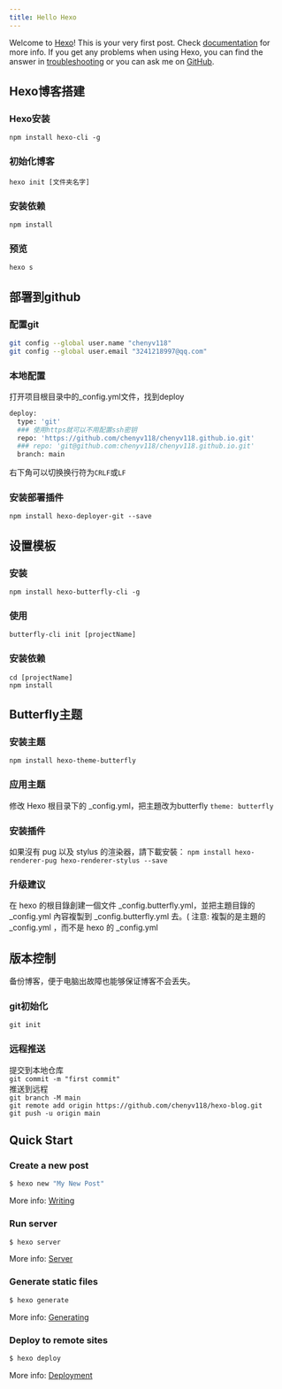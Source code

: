```yaml
---
title: Hello Hexo
---
```

Welcome to [Hexo](https://hexo.io/)! This is your very first post. Check [documentation](https://hexo.io/docs/) for more info. If you get any problems when using Hexo, you can find the answer in [troubleshooting](https://hexo.io/docs/troubleshooting.html) or you can ask me on [GitHub](https://github.com/hexojs/hexo/issues).

## Hexo博客搭建

### Hexo安装
```npm install hexo-cli -g```

### 初始化博客
```hexo init [文件夹名字]```

### 安装依赖
```npm install```

### 预览
```hexo s```

## 部署到github
### 配置git
``` bash
git config --global user.name "chenyv118"
git config --global user.email "3241218997@qq.com"
```

### 本地配置
打开项目根目录中的_config.yml文件，找到deploy
``` bash
deploy:
  type: 'git'
  ### 使用https就可以不用配置ssh密钥
  repo: 'https://github.com/chenyv118/chenyv118.github.io.git'
  ### repo: 'git@github.com:chenyv118/chenyv118.github.io.git'
  branch: main
```
右下角可以切换换行符为```CRLF```或```LF```

### 安装部署插件
```npm install hexo-deployer-git --save```

## 设置模板

### 安装
```npm install hexo-butterfly-cli -g```

### 使用
```butterfly-cli init [projectName]```

### 安装依赖
```
cd [projectName]
npm install
```

## Butterfly主题
### 安装主题
```npm install hexo-theme-butterfly```

### 应用主题
修改 Hexo 根目录下的 _config.yml，把主題改为butterfly
```theme: butterfly```

### 安装插件
如果沒有 pug 以及 stylus 的渲染器，請下載安裝：
```npm install hexo-renderer-pug hexo-renderer-stylus --save```

### 升级建议
在 hexo 的根目錄創建一個文件 _config.butterfly.yml，並把主題目錄的 _config.yml 內容複製到 _config.butterfly.yml 去。( 注意: 複製的是主題的 _config.yml ，而不是 hexo 的 _config.yml

## 版本控制
备份博客，便于电脑出故障也能够保证博客不会丢失。

### git初始化
```git init```

### 远程推送
提交到本地仓库  
```git commit -m "first commit"```  
推送到远程  
```git branch -M main```  
```git remote add origin https://github.com/chenyv118/hexo-blog.git```  
```git push -u origin main```

## Quick Start

### Create a new post

``` bash
$ hexo new "My New Post"
```

More info: [Writing](https://hexo.io/docs/writing.html)

### Run server

``` bash
$ hexo server
```

More info: [Server](https://hexo.io/docs/server.html)

### Generate static files

``` bash
$ hexo generate
```

More info: [Generating](https://hexo.io/docs/generating.html)

### Deploy to remote sites

``` bash
$ hexo deploy
```

More info: [Deployment](https://hexo.io/docs/one-command-deployment.html)
